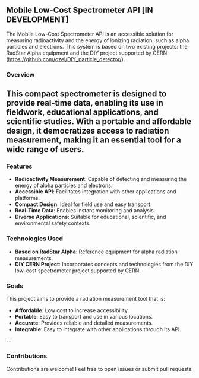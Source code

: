 ## Mobile Low-Cost Spectrometer API [IN DEVELOPMENT]

The Mobile Low-Cost Spectrometer API is an accessible solution for measuring radioactivity and the energy of ionizing radiation, such as alpha particles and electrons. This system is based on two existing projects: the RadStar Alpha equipment and the DIY project supported by CERN (https://github.com/ozel/DIY_particle_detector/).

### Overview

This compact spectrometer is designed to provide real-time data, enabling its use in fieldwork, educational applications, and scientific studies. With a portable and affordable design, it democratizes access to radiation measurement, making it an essential tool for a wide range of users.
--
### Features

- **Radioactivity Measurement**: Capable of detecting and measuring the energy of alpha particles and electrons.
- **Accessible API**: Facilitates integration with other applications and platforms.
- **Compact Design**: Ideal for field use and easy transport.
- **Real-Time Data**: Enables instant monitoring and analysis.
- **Diverse Applications**: Suitable for educational, scientific, and environmental safety contexts.

### Technologies Used

- **Based on RadStar Alpha**: Reference equipment for alpha radiation measurements.
- **DIY CERN Project**: Incorporates concepts and technologies from the DIY low-cost spectrometer project supported by CERN.

### Goals

This project aims to provide a radiation measurement tool that is:

- **Affordable**: Low cost to increase accessibility.
- **Portable**: Easy to transport and use in various locations.
- **Accurate**: Provides reliable and detailed measurements.
- **Integrable**: Easy to integrate with other applications through its API.

--
### Contributions

Contributions are welcome! Feel free to open issues or submit pull requests.
